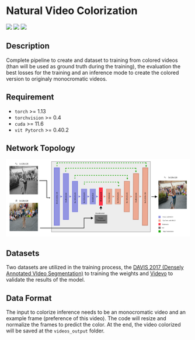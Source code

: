 # Natural Video Colorization
<!-- ![](https://img.shields.io/badge/LPIPS%20ver.-0.1-brightgreen) -->
![](https://img.shields.io/badge/-pytorch-FA8072?logo=pytorch)
![](https://img.shields.io/badge/-python-B0E0E6?logo=python)
![](https://img.shields.io/badge/-jupyter-8B0000?logo=jupyter)

## Description
Complete pipeline to create and dataset to training from colored videos (than will be used as ground truth during the training), the evaluation the best losses for the training and an inference mode to create the colored version to originaly monocromatic videos.

## Requirement
- `torch` >= 1.13
- `torchvision` >= 0.4
- `cuda` >= 11.6
- `vit Pytorch` >= 0.40.2

## Network Topology

![til](./app/color_network_simple.svg)

## Datasets

Two datasets are utilized in the training process, the [DAVIS 2017 (Densely Annotated VIdeo Segmentation)](https://davischallenge.org/) to training the weights and [Videvo](https://10.6084/m9.figshare.21766271) to validate the results of the model.

## Data Format

The input to colorize inference needs to be an monocromatic video and an example frame (preference of this video).
The code will resize and normalize the frames to predict the color. At the end, the video colorized will be saved at the `videos_output` folder.

<!-- ## Usage
```python
from lpips_pytorch import LPIPS, lpips


# define as a criterion module (recommended)
criterion = LPIPS(
    net_type='alex',  # choose a network type from ['alex', 'squeeze', 'vgg']
    version='0.1'  # Currently, v0.1 is supported
)
loss = criterion(x, y) -->